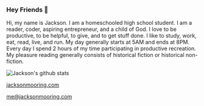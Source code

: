 ### Hey Friends 👋
Hi, my name is Jackson. I am a homeschooled high school student. I am a reader, coder, aspiring entrepreneur, and a child of God. I love to be productive, to be helpful, to give, and to get stuff done. I like to study, work, eat, read, live, and run. My day generally starts at 5AM and ends at 8PM. Every day I spend 2 hours of my time participating in productive recreation. My pleasure reading generally consists of historical fiction or historical non-fiction.

![Jackson's github stats](https://github-readme-stats.vercel.app/api?username=verassitnh&count_private=true&theme=tokyonight)

[jacksonmooring.com](https://jacksonmooring.com)

[me@jacksonmooring.com](mailto:me@jacksonmooring.com)
